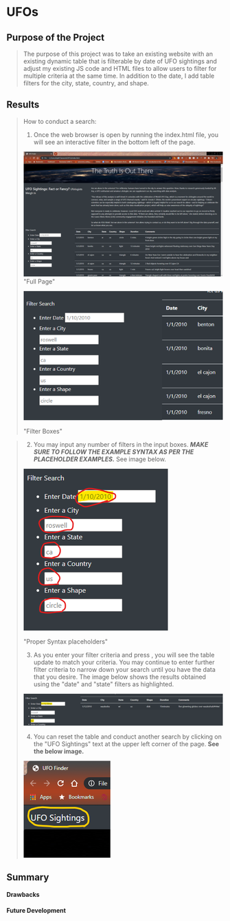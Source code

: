 # UFOs

## Purpose of the Project
>The purpose of this project was to take an existing website with an existing dynamic table that is filterable by date of UFO sightings and adjust my existing JS code and HTML files to allow users to filter for multiple criteria at the same time. In addition to the date, I add table filters for the city, state, country, and shape.

## Results
>How to conduct a search:
>1. Once the web browser is open by running the index.html file, you will see an interactive filter in the bottom left of the page.
>
>![](static/images/full_page.png)
>"Full Page"
>
>![](static/images/filter_image.png)
>
>"Filter Boxes"

>2. You may input any number of filters in the input boxes. ***MAKE SURE TO FOLLOW THE EXAMPLE SYNTAX AS PER THE PLACEHOLDER EXAMPLES.*** See image below.
>
>![](static/images/syntax_image.png)
>
>"Proper Syntax placeholders"
>
>3. As you enter your filter criteria and press <ENTER>, you will see the table update to match your criteria. You may continue to enter further filter criteria to narrow down your search until you have the data that you desire. The image below shows the results obtained using the "date" and "state" filters as highlighted. 
>
>![](static/images/filtered_results.png)
>
>4. You can reset the table and conduct another search by clicking on the "UFO Sightings" text at the upper left corner of the page. **See the below image.**
>
>![](static/images/refresh_link.png)

## Summary
#### Drawbacks
#### Future Development
